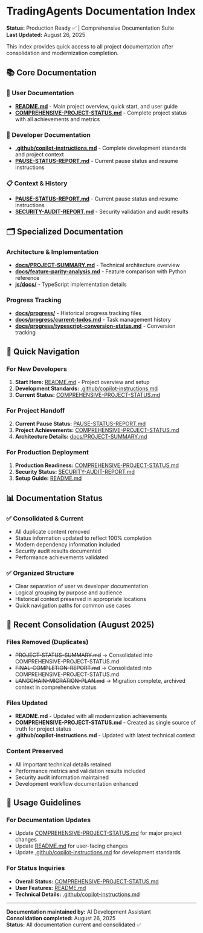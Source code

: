 # TradingAgents Documentation Index

**Status:** Production Ready ✅ | Comprehensive Documentation Suite  
**Last Updated:** August 26, 2025

This index provides quick access to all project documentation after consolidation and modernization completion.

## 📚 Core Documentation

### 🚀 User Documentation
- **[README.md](README.md)** - Main project overview, quick start, and user guide
- **[COMPREHENSIVE-PROJECT-STATUS.md](COMPREHENSIVE-PROJECT-STATUS.md)** - Complete project status with all achievements and metrics

### 🔧 Developer Documentation  
- **[.github/copilot-instructions.md](.github/copilot-instructions.md)** - Complete development standards and project context
- **[PAUSE-STATUS-REPORT.md](PAUSE-STATUS-REPORT.md)** - Current pause status and resume instructions

### 📋 Context & History
- **[PAUSE-STATUS-REPORT.md](PAUSE-STATUS-REPORT.md)** - Current pause status and resume instructions
- **[SECURITY-AUDIT-REPORT.md](SECURITY-AUDIT-REPORT.md)** - Security validation and audit results

## 🗂️ Specialized Documentation

### Architecture & Implementation
- **[docs/PROJECT-SUMMARY.md](docs/PROJECT-SUMMARY.md)** - Technical architecture overview
- **[docs/feature-parity-analysis.md](docs/feature-parity-analysis.md)** - Feature comparison with Python reference
- **[js/docs/](js/docs/)** - TypeScript implementation details

### Progress Tracking
- **[docs/progress/](docs/progress/)** - Historical progress tracking files
- **[docs/progress/current-todos.md](docs/progress/current-todos.md)** - Task management history
- **[docs/progress/typescript-conversion-status.md](docs/progress/typescript-conversion-status.md)** - Conversion tracking

## 🎯 Quick Navigation

### For New Developers
1. **Start Here:** [README.md](README.md) - Project overview and setup
2. **Development Standards:** [.github/copilot-instructions.md](.github/copilot-instructions.md)
3. **Current Status:** [COMPREHENSIVE-PROJECT-STATUS.md](COMPREHENSIVE-PROJECT-STATUS.md)

### For Project Handoff
2. **Current Pause Status:** [PAUSE-STATUS-REPORT.md](PAUSE-STATUS-REPORT.md)
3. **Project Achievements:** [COMPREHENSIVE-PROJECT-STATUS.md](COMPREHENSIVE-PROJECT-STATUS.md)
4. **Architecture Details:** [docs/PROJECT-SUMMARY.md](docs/PROJECT-SUMMARY.md)

### For Production Deployment
1. **Production Readiness:** [COMPREHENSIVE-PROJECT-STATUS.md](COMPREHENSIVE-PROJECT-STATUS.md)
2. **Security Status:** [SECURITY-AUDIT-REPORT.md](SECURITY-AUDIT-REPORT.md)
3. **Setup Guide:** [README.md](README.md)

## 📊 Documentation Status

### ✅ Consolidated & Current
- All duplicate content removed
- Status information updated to reflect 100% completion
- Modern dependency information included
- Security audit results documented
- Performance achievements validated

### ✅ Organized Structure
- Clear separation of user vs developer documentation
- Logical grouping by purpose and audience
- Historical context preserved in appropriate locations
- Quick navigation paths for common use cases

## 🔄 Recent Consolidation (August 2025)

### Files Removed (Duplicates)
- ~~PROJECT-STATUS-SUMMARY.md~~ → Consolidated into COMPREHENSIVE-PROJECT-STATUS.md
- ~~FINAL-COMPLETION-REPORT.md~~ → Consolidated into COMPREHENSIVE-PROJECT-STATUS.md  
- ~~LANGCHAIN-MIGRATION-PLAN.md~~ → Migration complete, archived context in comprehensive status

### Files Updated
- **README.md** - Updated with all modernization achievements
- **COMPREHENSIVE-PROJECT-STATUS.md** - Created as single source of truth for project status
- **.github/copilot-instructions.md** - Updated with latest technical context

### Content Preserved
- All important technical details retained
- Performance metrics and validation results included
- Security audit information maintained
- Development workflow documentation enhanced

## 📝 Usage Guidelines

### For Documentation Updates
- Update [COMPREHENSIVE-PROJECT-STATUS.md](COMPREHENSIVE-PROJECT-STATUS.md) for major project changes
- Update [README.md](README.md) for user-facing changes
- Update [.github/copilot-instructions.md](.github/copilot-instructions.md) for development standards

### For Status Inquiries
- **Overall Status:** [COMPREHENSIVE-PROJECT-STATUS.md](COMPREHENSIVE-PROJECT-STATUS.md)
- **User Features:** [README.md](README.md)
- **Technical Details:** [.github/copilot-instructions.md](.github/copilot-instructions.md)

---

**Documentation maintained by:** AI Development Assistant  
**Consolidation completed:** August 26, 2025  
**Status:** All documentation current and consolidated ✅